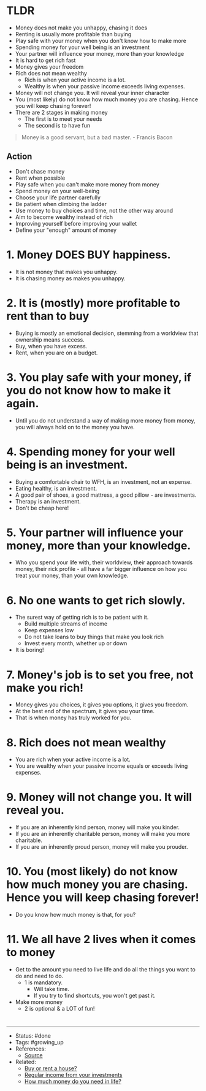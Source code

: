 # TLDR
- Money does not make you unhappy, chasing it does
- Renting is usually more profitable than buying
- Play safe with your money when you don't know how to make more
- Spending money for your well being is an investment
- Your partner will influence your money, more than your knowledge
- It is hard to get rich fast
- Money gives your freedom
- Rich does not mean wealthy
	- Rich is when your active income is a lot.
	- Wealthy is when your passive income exceeds living expenses.
- Money will not change you. It will reveal your inner character
- You (most likely) do not know how much money you are chasing. Hence you will keep chasing forever!
- There are 2 stages in making money
	- The first is to meet your needs
	- The second is to have fun

> Money is a good servant, but a bad master. - Francis Bacon

## Action
- Don't chase money
- Rent when possible
- Play safe when you can't make more money from money
- Spend money on your well-being
- Choose your life partner carefully
- Be patient when climbing the ladder
- Use money to buy choices and time, not the other way around
- Aim to become wealthy instead of rich
- Improving yourself before improving your wallet
- Define your "enough" amount of money

# 1. Money DOES BUY happiness.
- It is not money that makes you unhappy.
- It is chasing money as makes you unhappy.

# 2. It is (mostly) more profitable to rent than to buy
- Buying is mostly an emotional decision, stemming from a worldview that ownership means success.
- Buy, when you have excess.
- Rent, when you are on a budget.

# 3. You play safe with your money, if you do not know how to make it again.
- Until you do not understand a way of making more money from money, you will always hold on to the money you have.

# 4. Spending money for your well being is an investment.
- Buying a comfortable chair to WFH, is an investment, not an expense.
- Eating healthy, is an investment.
- A good pair of shoes, a good mattress, a good pillow - are investments.
- Therapy is an investment.
- Don't be cheap here!

# 5. Your partner will influence your money, more than your knowledge.
- Who you spend your life with, their worldview, their approach towards money, their rick profile - all have a far bigger influence on how you treat your money, than your own knowledge.

# 6. No one wants to get rich slowly.
- The surest way of getting rich is to be patient with it.
	- Build multiple streams of income
	- Keep expenses low
	- Do not take loans to buy things that make you look rich
	- Invest every month, whether up or down
- It is boring!

# 7. Money's job is to set you free, not make you rich!
- Money gives you choices, it gives you options, it gives you freedom.
- At the best end of the spectrum, it gives you your time.
- That is when money has truly worked for you.

# 8. Rich does not mean wealthy
- You are rich when your active income is a lot.
- You are wealthy when your passive income equals or exceeds living expenses.

# 9. Money will not change you. It will reveal you.
- If you are an inherently kind person, money will make you kinder.
- If you are an inherently charitable person, money will make you more charitable.
- If you are an inherently proud person, money will make you prouder.

# 10. You (most likely) do not know how much money you are chasing. Hence you will keep chasing forever!
- Do you know how much money is that, for you?

# 11. We all have 2 lives when it comes to money
- Get to the amount you need to live life and do all the things you want to do and need to do.
	- 1 is mandatory.
		- Will take time.
		- If you try to find shortcuts, you won't get past it.
- Make more money
	- 2 is optional & a LOT of fun!

#
---
- Status: #done
- Tags: #growing_up
- References:
	- [Source](https://twitter.com/warikoo/status/1596035781608452096)
- Related:
	- [Buy or rent a house?](<(https://youtu.be/cpw4Cg3Gpx8>)
	- [Regular income from your investments](https://youtu.be/oNcs95JtUUM)
	- [How much money do you need in life?](https://youtu.be/13nhoS_XYfg)
